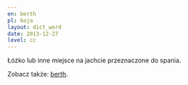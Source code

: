 ```yaml
---
en: berth
pl: koja
layout: dict_word
date: 2013-12-27
level: cc
---
```


Łóżko lub inne miejsce na jachcie przeznaczone do spania.

Zobacz także: [berth](/dict/port/berth.html).
